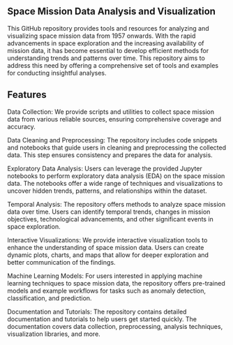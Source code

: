 ## Space Mission Data Analysis and Visualization
This GitHub repository provides tools and resources for analyzing and visualizing space mission data from 1957 onwards. With the rapid advancements in space exploration and the increasing availability of mission data, it has become essential to develop efficient methods for understanding trends and patterns over time. This repository aims to address this need by offering a comprehensive set of tools and examples for conducting insightful analyses.

## Features
Data Collection: We provide scripts and utilities to collect space mission data from various reliable sources, ensuring comprehensive coverage and accuracy.

Data Cleaning and Preprocessing: The repository includes code snippets and notebooks that guide users in cleaning and preprocessing the collected data. This step ensures consistency and prepares the data for analysis.

Exploratory Data Analysis: Users can leverage the provided Jupyter notebooks to perform exploratory data analysis (EDA) on the space mission data. The notebooks offer a wide range of techniques and visualizations to uncover hidden trends, patterns, and relationships within the dataset.

Temporal Analysis: The repository offers methods to analyze space mission data over time. Users can identify temporal trends, changes in mission objectives, technological advancements, and other significant events in space exploration.

Interactive Visualizations: We provide interactive visualization tools to enhance the understanding of space mission data. Users can create dynamic plots, charts, and maps that allow for deeper exploration and better communication of the findings.

Machine Learning Models: For users interested in applying machine learning techniques to space mission data, the repository offers pre-trained models and example workflows for tasks such as anomaly detection, classification, and prediction.

Documentation and Tutorials: The repository contains detailed documentation and tutorials to help users get started quickly. The documentation covers data collection, preprocessing, analysis techniques, visualization libraries, and more.